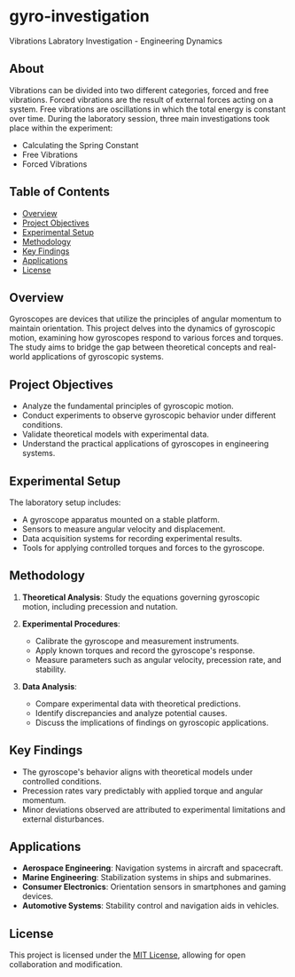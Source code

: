 # gyro-investigation
Vibrations Labratory Investigation - Engineering Dynamics

## About
Vibrations can be divided into two different categories, forced and free vibrations. Forced vibrations are the result of external forces acting on a system. Free vibrations are oscillations in which the total energy is constant over time. During the laboratory session, three main investigations took place within the experiment: 
- Calculating the Spring Constant
- Free Vibrations
- Forced Vibrations


## Table of Contents

- [Overview](#overview)
- [Project Objectives](#project-objectives)
- [Experimental Setup](#experimental-setup)
- [Methodology](#methodology)
- [Key Findings](#key-findings)
- [Applications](#applications)
- [License](#license)

## Overview

Gyroscopes are devices that utilize the principles of angular momentum to maintain orientation. This project delves into the dynamics of gyroscopic motion, examining how gyroscopes respond to various forces and torques. The study aims to bridge the gap between theoretical concepts and real-world applications of gyroscopic systems.

## Project Objectives

- Analyze the fundamental principles of gyroscopic motion.
- Conduct experiments to observe gyroscopic behavior under different conditions.
- Validate theoretical models with experimental data.
- Understand the practical applications of gyroscopes in engineering systems.

## Experimental Setup

The laboratory setup includes:​

- A gyroscope apparatus mounted on a stable platform.
- Sensors to measure angular velocity and displacement.
- Data acquisition systems for recording experimental results.
- Tools for applying controlled torques and forces to the gyroscope.

## Methodology

1. **Theoretical Analysis**: Study the equations governing gyroscopic motion, including precession and nutation.

2. **Experimental Procedures**:
   - Calibrate the gyroscope and measurement instruments.
   - Apply known torques and record the gyroscope's response.
   - Measure parameters such as angular velocity, precession rate, and stability.

3. **Data Analysis**:
   - Compare experimental data with theoretical predictions.
   - Identify discrepancies and analyze potential causes.
   - Discuss the implications of findings on gyroscopic applications.

## Key Findings

- The gyroscope's behavior aligns with theoretical models under controlled conditions.
- Precession rates vary predictably with applied torque and angular momentum.
- Minor deviations observed are attributed to experimental limitations and external disturbances.

## Applications

- **Aerospace Engineering**: Navigation systems in aircraft and spacecraft.
- **Marine Engineering**: Stabilization systems in ships and submarines.
- **Consumer Electronics**: Orientation sensors in smartphones and gaming devices.
- **Automotive Systems**: Stability control and navigation aids in vehicles.

## License

This project is licensed under the [MIT License](LICENSE), allowing for open collaboration and modification.
